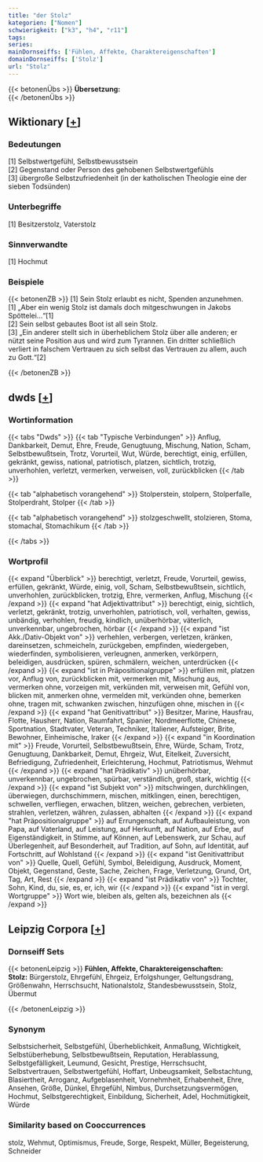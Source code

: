 ```yaml
---
title: "der Stolz"
kategorien: ["Nomen"]
schwierigkeit: ["k3", "h4", "r11"]
tags:
series:
mainDornseiffs: ['Fühlen, Affekte, Charaktereigenschaften']
domainDornseiffs: ['Stolz']
url: "Stolz"
---
```


{{< betonenÜbs >}}
**Übersetzung:**  
{{< /betonenÜbs >}}

## Wiktionary [[+](https://de.wiktionary.org/wiki/Stolz)]

### Bedeutungen
[1] Selbstwertgefühl, Selbstbewusstsein  
[2] Gegenstand oder Person des gehobenen Selbstwertgefühls  
[3] übergroße Selbstzufriedenheit (in der katholischen Theologie eine der sieben Todsünden)  

### Unterbegriffe
[1] Besitzerstolz, Vaterstolz  

### Sinnverwandte
[1] Hochmut  

### Beispiele
{{< betonenZB >}}
[1] Sein Stolz erlaubt es nicht, Spenden anzunehmen.  
[1] „Aber ein wenig Stolz ist damals doch mitgeschwungen in Jakobs Spöttelei…“[1]  
[2] Sein selbst gebautes Boot ist all sein Stolz.  
[3] „Ein anderer stellt sich in überheblichem Stolz über alle anderen; er nützt seine Position aus und wird zum Tyrannen. Ein dritter schließlich verliert in falschem Vertrauen zu sich selbst das Vertrauen zu allem, auch zu Gott.“[2]  

{{< /betonenZB >}}


## dwds [[+](https://www.dwds.de/wb/Stolz)]

### Wortinformation
{{< tabs "Dwds" >}}
{{< tab "Typische Verbindungen" >}}
Anflug, Dankbarkeit, Demut, Ehre, Freude, Genugtuung, Mischung, Nation, Scham, Selbstbewußtsein, Trotz, Vorurteil, Wut, Würde, berechtigt, einig, erfüllen, gekränkt, gewiss, national, patriotisch, platzen, sichtlich, trotzig, unverhohlen, verletzt, vermerken, verweisen, voll, zurückblicken
{{< /tab >}}

{{< tab "alphabetisch vorangehend" >}}
Stolperstein, stolpern, Stolperfalle, Stolperdraht, Stolper
{{< /tab >}}

{{< tab "alphabetisch vorangehend" >}}
stolzgeschwellt, stolzieren, Stoma, stomachal, Stomachikum
{{< /tab >}}

{{< /tabs >}}

### Wortprofil
{{< expand "Überblick" >}} berechtigt, verletzt, Freude, Vorurteil, gewiss, erfüllen, gekränkt, Würde, einig, voll, Scham, Selbstbewußtsein, sichtlich, unverhohlen, zurückblicken, trotzig, Ehre, vermerken, Anflug, Mischung {{< /expand >}}
{{< expand "hat Adjektivattribut" >}} berechtigt, einig, sichtlich, verletzt, gekränkt, trotzig, unverhohlen, patriotisch, voll, verhalten, gewiss, unbändig, verhohlen, freudig, kindlich, unüberhörbar, väterlich, unverkennbar, ungebrochen, hörbar {{< /expand >}}
{{< expand "ist Akk./Dativ-Objekt von" >}} verhehlen, verbergen, verletzen, kränken, dareinsetzen, schmeicheln, zurückgeben, empfinden, wiedergeben, wiederfinden, symbolisieren, verleugnen, anmerken, verkörpern, beleidigen, ausdrücken, spüren, schmälern, weichen, unterdrücken {{< /expand >}}
{{< expand "ist in Präpositionalgruppe" >}} erfüllen mit, platzen vor, Anflug von, zurückblicken mit, vermerken mit, Mischung aus, vermerken ohne, vorzeigen mit, verkünden mit, verweisen mit, Gefühl von, blicken mit, anmerken ohne, vermelden mit, verkünden ohne, bemerken ohne, tragen mit, schwanken zwischen, hinzufügen ohne, mischen in {{< /expand >}}
{{< expand "hat Genitivattribut" >}} Besitzer, Marine, Hausfrau, Flotte, Hausherr, Nation, Raumfahrt, Spanier, Nordmeerflotte, Chinese, Sportnation, Stadtvater, Veteran, Techniker, Italiener, Aufsteiger, Brite, Bewohner, Einheimische, Iraker {{< /expand >}}
{{< expand "in Koordination mit" >}} Freude, Vorurteil, Selbstbewußtsein, Ehre, Würde, Scham, Trotz, Genugtuung, Dankbarkeit, Demut, Ehrgeiz, Wut, Eitelkeit, Zuversicht, Befriedigung, Zufriedenheit, Erleichterung, Hochmut, Patriotismus, Wehmut {{< /expand >}}
{{< expand "hat Prädikativ" >}} unüberhörbar, unverkennbar, ungebrochen, spürbar, verständlich, groß, stark, wichtig {{< /expand >}}
{{< expand "ist Subjekt von" >}} mitschwingen, durchklingen, überwiegen, durchschimmern, mischen, mitklingen, einen, berechtigen, schwellen, verfliegen, erwachen, blitzen, weichen, gebrechen, verbieten, strahlen, verletzen, währen, zulassen, abhalten {{< /expand >}}
{{< expand "hat Präpositionalgruppe" >}} auf Errungenschaft, auf Aufbauleistung, von Papa, auf Vaterland, auf Leistung, auf Herkunft, auf Nation, auf Erbe, auf Eigenständigkeit, in Stimme, auf Können, auf Lebenswerk, zur Schau, auf Überlegenheit, auf Besonderheit, auf Tradition, auf Sohn, auf Identität, auf Fortschritt, auf Wohlstand {{< /expand >}}
{{< expand "ist Genitivattribut von" >}} Quelle, Quell, Gefühl, Symbol, Beleidigung, Ausdruck, Moment, Objekt, Gegenstand, Geste, Sache, Zeichen, Frage, Verletzung, Grund, Ort, Tag, Art, Rest {{< /expand >}}
{{< expand "ist Prädikativ von" >}} Tochter, Sohn, Kind, du, sie, es, er, ich, wir {{< /expand >}}
{{< expand "ist in vergl. Wortgruppe" >}} Wort wie, bleiben als, gelten als, bezeichnen als {{< /expand >}}

## Leipzig Corpora [[+](https://corpora.uni-leipzig.de/en/res?word=Stolz&corpusId=deu_newscrawl-public_2018)]

### Dornseiff Sets
{{< betonenLeipzig >}}
**Fühlen, Affekte, Charaktereigenschaften:**  
**Stolz:** Bürgerstolz, Ehrgefühl, Ehrgeiz, Erfolgshunger, Geltungsdrang, Größenwahn, Herrschsucht, Nationalstolz, Standesbewusstsein, Stolz, Übermut  

{{< /betonenLeipzig >}}

### Synonym
Selbstsicherheit, Selbstgefühl, Überheblichkeit, Anmaßung, Wichtigkeit, Selbstüberhebung, Selbstbewußtsein, Reputation, Herablassung, Selbstgefälligkeit, Leumund, Gesicht, Prestige, Herrschsucht, Selbstvertrauen, Selbstwertgefühl, Hoffart, Unbeugsamkeit, Selbstachtung, Blasiertheit, Arroganz, Aufgeblasenheit, Vornehmheit, Erhabenheit, Ehre, Ansehen, Größe, Dünkel, Ehrgefühl, Nimbus, Durchsetzungsvermögen, Hochmut, Selbstgerechtigkeit, Einbildung, Sicherheit, Adel, Hochmütigkeit, Würde


### Similarity based on Cooccurrences
stolz, Wehmut, Optimismus, Freude, Sorge, Respekt, Müller, Begeisterung, Schneider

